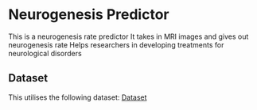 # Neurogenesis Predictor
This is a neurogenesis rate predictor 
It takes in MRI images and gives out neurogenesis rate
Helps researchers in developing treatments for neurological disorders

## Dataset
This utilises the following dataset: [Dataset](https://www.kaggle.com/datasets/borhanitrash/alzheimer-mri-disease-classification-dataset)

